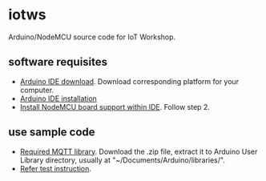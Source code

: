 # iotws
Arduino/NodeMCU source code for IoT Workshop. 

## software requisites
- [Arduino IDE download](https://www.arduino.cc/en/Main/Software). Download corresponding platform for your computer.
- [Arduino IDE installation](https://www.arduino.cc/en/Guide/HomePage)
- [Install NodeMCU board support within IDE](http://theappslab.com/2016/09/14/iot-workshop-guide-part-1/). Follow step 2.

## use sample code
- [Required MQTT library](https://github.com/Imroy/pubsubclient). 
  Download the .zip file, extract it to Arduino User Library directory, usually at "~/Documents/Arduino/libraries/".
- [Refer test instruction](http://theappslab.com/2016/09/14/iot-workshop-guide-part-2/).
